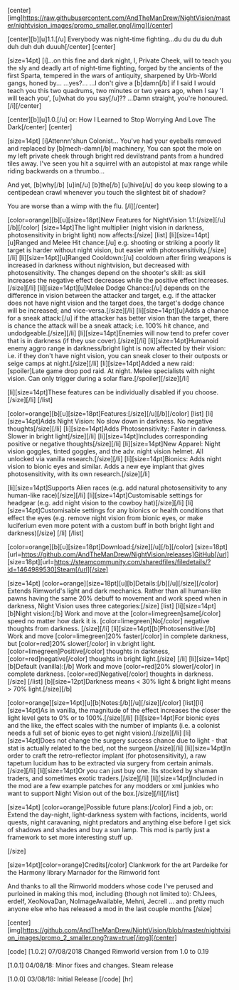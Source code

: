 [center][img]https://raw.githubusercontent.com/AndTheManDrew/NightVision/master/nightvision_images/promo_smaller.png[/img][/center]



[center][b][u]1.1.[/u] Everybody was night-time fighting...du du du du duh duh duh duh duuuh[/center]
[center]

[size=14pt]
[i]...on this fine and dark night, I, Private Cheek, will to teach you the sly and deadly art of night-time fighting,
forged by the ancients of the first Sparta, tempered in the wars of antiquity, sharpened by Urb-World gangs, honed by...
...yes?...
...I don't give a [b]damn[/b] if I said I would teach you this two quadrums, two minutes or two years ago,
when I say 'I will teach you', [u]what do you say[/u]??
...Damn straight, you're honoured.
[/i][/center]



[center][b][u]1.0.[/u] or: How I Learned to Stop Worrying And Love The Dark[/center]
[center]

[size=14pt]
[i]Attennn'shun Colonist…
You've had your eyeballs removed and replaced by [b]mech-damn[/b] machinery,
You can spot the mole on my left private cheek through bright red devilstrand pants from a hundred tiles away.
I've seen you hit a squirrel with an autopistol at max range while riding backwards on a thrumbo...

And yet, [b]why[/b] [u]in[/u] [b]the[/b] [u]hive[/u] do you keep slowing to a centipedean crawl whenever you touch the slightest bit of shadow? 

You are worse than a wimp with the flu.
[/i][/center]



[color=orange][b][u][size=18pt]New Features for NightVision 1.1:[/size][/u][/b][/color]
[size=14pt]The light multiplier (night vision in darkness, photosensitivity in bright light) now affects:[/size]
[list]
[li][size=14pt][u]Ranged and Melee Hit chance:[/u] e.g. shooting or striking a poorly lit target is harder without night vision, but easier with photosensitivity.[/size][/li]
[li][size=14pt][u]Ranged Cooldown:[/u] cooldown after firing weapons is increased in darkness without nightvision, but decreased with photosensitivity. The changes depend on the shooter's skill: as skill increases the negative effect decreases while the positive effect increases.[/size][/li]
[li][size=14pt][u]Melee Dodge Chance:[/u] depends on the difference in vision between the attacker and target, e.g. if the attacker does not have night vision and the target does, the target's dodge chance will be increased; and vice-versa.[/size][/li]
[li][size=14pt][u]Adds a chance for a sneak attack:[/u] if the attacker has better vision than the target, there is chance the attack will be a sneak attack; i.e. 100% hit chance, and undodgeable.[/size][/li]
[li][size=14pt]Enemies will now tend to prefer cover that is in darkness (if they use cover).[/size][/li]
[li][size=14pt]Humanoid enemy aggro range in darkness/bright light is now affected by their vision: i.e. if they don't have night vision, you can sneak closer to their outposts or seige camps at night.[/size][/li]
[li][size=14pt]Added a new raid: [spoiler]Late game drop pod raid. At night. Melee specialists with night vision. Can only trigger during a solar flare.[/spoiler][/size][/li]


[li][size=14pt]These features can be individually disabled if you choose.[/size][/li]
[/list]


[color=orange][b][u][size=18pt]Features:[/size][/u][/b][/color]
[list]
[li][size=14pt]Adds Night Vision: No slow down in darkness. No negative thoughts[/size][/li]
[li][size=14pt]Adds Photosensitivity: Faster in darkness. Slower in bright light[/size][/li]
[li][size=14pt]Includes corresponding positive or negative thoughts[/size][/li]
[li][size=14pt]New Apparel: Night vision goggles, tinted goggles, and the adv. night vision helmet. All unlocked via vanilla research.[/size][/li]
[li][size=14pt]Bionics: Adds night vision to bionic eyes and similar. Adds a new eye implant that gives photosensitivity, with its own research.[/size][/li]

[li][size=14pt]Supports Alien races (e.g. add natural photosensitivity to any human-like race)[/size][/li]
[li][size=14pt]Customisable settings for headgear (e.g. add night vision to the cowboy hat)[/size][/li]
[li][size=14pt]Customisable settings for any bionics or health conditions that effect the eyes (e.g. remove night vision from bionic eyes, or make luciferium even more potent with a custom buff in both bright light and darkness)[/size]
[/li]
[/list]

[color=orange][b][u][size=18pt]Download:[/size][/u][/b][/color]
[size=18pt][url=https://github.com/AndTheManDrew/NightVision/releases]GitHub[/url]
[size=18pt][url=https://steamcommunity.com/sharedfiles/filedetails/?id=1464989530]Steam[/url][/size]

[size=14pt]
[color=orange][size=18pt][u][b]Details:[/b][/u][/size][/color]
Extends Rimworld's light and dark mechanics.
Rather than all human-like pawns having the same 20% debuff to movement and work speed when in darkness, Night Vision uses three categories:[/size]
[list]
[li][size=14pt][b]Night vision:[/b] Work and move at the [color=limegreen]same[/color] speed no matter how dark it is. [color=limegreen]No[/color] negative thoughts from darkness. [/size][/li]
[li][size=14pt][b]Photosensitive:[/b] Work and move [color=limegreen]20% faster[/color] in complete darkness, but [color=red]20% slower[/color] in v.bright light. [color=limegreen]Positive[/color] thoughts in darkness, [color=red]negative[/color] thoughts in bright light.[/size] [/li]
[li][size=14pt][b]Default (vanilla):[/b] Work and move [color=red]20% slower[/color] in complete darkness. [color=red]Negative[/color] thoughts in darkness.[/size]
[/list]
[b][size=12pt]Darkness means < 30% light  &  bright light means > 70% light.[/size][/b]

[color=orange][size=14pt][u][b]Notes:[/b][/u][/size][/color]
[list][li][size=14pt]As in vanilla, the magnitude of the effect increases the closer the light level gets to 0% or to 100%.[/size][/li]
[li][size=14pt]For bionic eyes and the like, the effect scales with the number of implants (i.e. a colonist needs a full set of bionic eyes to get night vision).[/size][/li]
[li][size=14pt]Does not change the surgery success chance due to light - that stat is actually related to the bed, not the surgeon.[/size][/li]
[li][size=14pt]In order to craft the retro-reflector implant (for photosensitivity), a raw tapetum lucidum has to be extracted via surgery from certain animals.[/size][/li]
[li][size=14pt]Or you can just buy one. Its stocked by shaman traders, and sometimes exotic traders.[/size][/li]
[li][size=14pt]Included in the mod are a few example patches for any modders or xml junkies who want to support Night Vision out of the box.[/size][/li][/list]

[size=14pt]
[color=orange]Possible future plans:[/color]
Find a job, or:
Extend the day-night, light-darkness system with factions, incidents, world quests, night caravaning, night predators and anything else before I get sick of shadows and shades and buy a sun lamp. This mod is partly just a framework to set more interesting stuff up.

[/size]

[size=14pt][color=orange]Credits[/color]
Clankwork for the art
Pardeike for the Harmony library
Marnador for the Rimworld font

And thanks to all the Rimworld modders whose code I've perused and purloined in making this mod, including (though not limited to): ChJees, erdelf, XeoNovaDan, NoImageAvailable, Mehni, Jecrell ... and pretty much anyone else who has released a mod in the last couple months
[/size]

[center][img]https://github.com/AndTheManDrew/NightVision/blob/master/nightvision_images/promo_2_smaller.png?raw=true[/img][/center]


[code]
[1.0.2] 07/08/2018
Changed Rimworld version from 1.0 to 0.19

[1.0.1] 04/08/18: 
Minor fixes and changes. Steam release

[1.0.0] 03/08/18: Initial Release
[/code]
[hr]